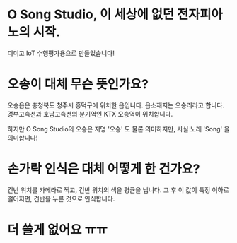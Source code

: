 # O Song Studio, 이 세상에 없던 전자피아노의 시작.

디미고 IoT 수행평가용으로 만들었습니다!

# 오송이 대체 무슨 뜻인가요?
오송읍은 충청북도 청주시 흥덕구에 위치한 읍입니다. 읍소재지는 오송리라고 합니다.
경부고속선과 호남고속선의 분기역인 KTX 오송역이 위치합니다. 

하지만 O Song Studio의 오송은 지명 '오송' 도 물론 의미하지만, 사실 노래 'Song' 을 의미합니다!

# 손가락 인식은 대체 어떻게 한 건가요?
건반 위치를 카메라로 찍고, 건반 위치의 색을 평균을 냅니다. 그 후 이 값이 특정 이하로 떨어지면, 건반을 누른 것으로 인식합니다.

# 더 쓸게 없어요 ㅠㅠ
